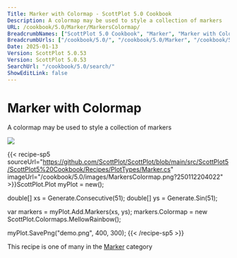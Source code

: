```yaml
---
Title: Marker with Colormap - ScottPlot 5.0 Cookbook
Description: A colormap may be used to style a collection of markers
URL: /cookbook/5.0/Marker/MarkersColormap/
BreadcrumbNames: ["ScottPlot 5.0 Cookbook", "Marker", "Marker with Colormap"]
BreadcrumbUrls: ["/cookbook/5.0/", "/cookbook/5.0/Marker", "/cookbook/5.0/Marker/MarkersColormap"]
Date: 2025-01-13
Version: ScottPlot 5.0.53
Version: ScottPlot 5.0.53
SearchUrl: "/cookbook/5.0/search/"
ShowEditLink: false
---
```



<div class='d-flex align-items-center mt-5'>
<h1 class='me-2 text-dark my-0 border-0'>Marker with Colormap</h1>
</div>

A colormap may be used to style a collection of markers

[![](/cookbook/5.0/images/MarkersColormap.png?250112204022)](/cookbook/5.0/images/MarkersColormap.png?250112204022)

{{< recipe-sp5 sourceUrl="https://github.com/ScottPlot/ScottPlot/blob/main/src/ScottPlot5/ScottPlot5%20Cookbook/Recipes/PlotTypes/Marker.cs" imageUrl="/cookbook/5.0/images/MarkersColormap.png?250112204022" >}}ScottPlot.Plot myPlot = new();

double[] xs = Generate.Consecutive(51);
double[] ys = Generate.Sin(51);

var markers = myPlot.Add.Markers(xs, ys);
markers.Colormap = new ScottPlot.Colormaps.MellowRainbow();

myPlot.SavePng("demo.png", 400, 300);
{{< /recipe-sp5 >}}

<div class='my-5 text-center'>This recipe is one of many in the <a href='/cookbook/5.0/Marker'>Marker</a> category</div>



